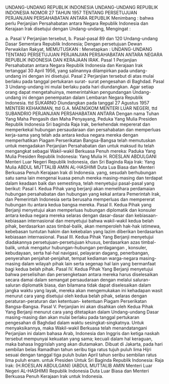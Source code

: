  UNDANG-UNDANG REPUBLIK INDONESIA UNDANG-UNDANG REPUBLIK INDONESIA NOMOR 27 TAHUN 1957 TENTANG PERSETUJUAN PERJANJIAN PERSAHABATAN ANTARA REPUBLIK
Menimbang :
 bahwa perlu Perjanjian Persahabatan antara Negara Republik Indonesia dan Kerajaan Irak disetujui dengan Undang-undang,
Mengingat :

a. Pasal V Perjanjian tersebut, b. Pasal-pasal 89 dan 120 Undang-undang Dasar Sementara Republik Indonesia; Dengan persetujuan Dewan Perwakilan Rakyat,
MEMUTUSKAN :
 Menetapkan : UNDANG-UNDANG TENTANG PERSETUJUAN PERJANJIAN PERSAHABATAN ANTARA NEGARA REPUBLIK INDONESIA DAN KERAJAAN IRAK.
Pasal 1
Perjanjian Persahabatan antara Negara Republik Indonesia dan Kerajaan Irak tertanggal 30 April 1956, yang salinannya dilampirkan pada undang- undang ini dengan ini disetujui.
Pasal 2
Perjanjian tersebut di atas mulai berlaku pada tanggal pertukaran surat- surat pengesahan di Baghdad.
Pasal 3
Undang-undang ini mulai berlaku pada hari diundangkan. Agar setiap orang dapat mengetahuinya, memerintahkan pengundangan Undang-undang ini dengan penempatan dalam Lembaran Negara Republik Indonesia. ttd SUKARNO Diundangkan pada tanggal 27 Agustus 1957 MENTERI KEHAKIMAN, ttd G.A. MAENGKOM MENTERI LUAR NEGERI, ttd SUBANDRIO PERJANJIAN PERSAHABATAN ANTARA Dengan nama Tuhan Yang Maha Pengasih dan Maha Penyayang, Peduka Yang Mulia Presiden Republik Indonesia Sri baginda Raja Irak, berkehendak mepererat dan memperkekal hubungan persaudaraan dan persahabatan dan memperluas kerja-sama yang telah ada antara kedua negara mereka dengan memperhatikan Piagam Perserikatan Bangsa-Bangsa telah memutuskan untuk mengadakan Perjanjian Persahabatan dan untuk maksud itu telah mengangkat sebagai Wakil-wakil Berkuasa Penuh mereka: Paduka Yang Mulia Presiden Republik Indonesia: Yang Mulia H. ROESLAN ABDULGANI Menteri Luar Negeri Republik Indonesia, dan Sri Baginda Raja Irak: Yang Mulia ABDUL MUTTALIB AMIN AL-HASHIMI Duta Lua Biasa dan Menteri Berkuasa Penuh Kerajaan Irak di Indonesia. yang, sesudah berhubungan satu sama lain mengenai kuasa penuh mereka masing-masing dan terdapat dalam keadaan baik dan semestinya, telah menyetujui pasal-pasal yang berikut: Pasal I. Kedua Pihak yang berjanji akan memelihara perdamaian hubungan persahabatan dan hubungan yang kekal antara Pemerintah Irak, dan Pemerintah Indonesia serta berusaha memperluas dan mempererat hubungan itu antara kedua bangsa mereka. Pasal II. Kedua Pihak yang Berjanji menyetujui akan memperluas hubungan diplomatik dan konsuler antara kedua negara mereka selaras dengan dasar-dasar dan kebiasaan-kebiasaan internasional dan menyetujui bahwa wakil-wakil kedua belah pihak, berdasarkan azas timbal-balik, akan memperoleh hak-hak istimewa, kebebasan tuntutan hakim dan kekebalan yang lazim diberikan berdasarkan kebiasaan internasional. Pasal III. Kedua Pihak Yang Berjanji menyetujui diadakannya persetujuan-persetujuan khusus, berdasarkan azas timbal-balik, untuk mengatur hubungan-hubungan perdagangan , konsuler, kebudayaan, serta hal-hal navigasi, pelayaran dagang, penerbangan, penyerahan penjahat-penjahat, tempat kediaman warga-negara masing-masing dalam wilayah pihak lain serta segenap hal lain yang bermanfaat bagi kedua belah pihak. Pasal IV. Kedua Pihak Yang Berjanji menyetujui bahwa perselisihan dan persengketaan antara mereka harus diselesaikan secara damai dalam semangat persaudaraan dengan melalui saluran-saluran diplomatik biasa, dan bilamana tidak dapat diselesaikan dalam jangka waktu yang layak, mereka akan mengemukakan ini kehadapan wasit menurut cara yang disetujui oleh kedua belah pihak, selaras dengan peraturan-peraturan dan ketentuan- ketentuan Piagam Perserikatan Bangsa-Bangsa. Pasal V. Perjanjian ini akan disahkan oleh Kedua Pihak Yang Berjanji menurut cara yang ditetapkan dalam Undang-undang Dasar masing-masing dan akan mulai berlaku pada tanggal pertukaran pengesahan di Baghdad dalam waktu sesingkat-singkatnya. Untuk menyaksikannya, maka Wakil-wakil Berkuasa telah menandatangani Perjanjian ini dalam bahasa Arab, Indonesia dan Inggris dan ketiga naskah tersebut mempunyai kekuatan yang sama; kecuali dalam hal keraguan, maka bahasa Inggrislah yang akan diutamakan. Dibuat di Jakarta, pada hari sembilan belas Ramadhan tahun seribu tiga ratus tujuh puluh lima Hijri sesuai dengan tanggal tiga puluh bulan April tahun seribu sembilan ratus lima puluh enam. untuk Presiden Untuk Sri Baginda Republik Indonesia: Raja Irak: (H.ROESLAN ABDULGANI) (ABDUL MUTTALIB AMIN Menteri Luar Negeri AL-HASHIMI) Republik Indonesia Duta Luar Biasa dan Menteri Berkuasa Penuh Kerajaan Irak untuk Indonesia.